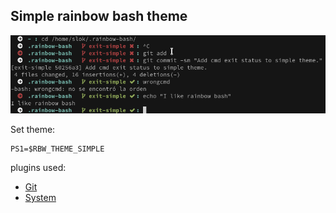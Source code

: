 ## **Simple** rainbow bash theme

![Simple theme](/themes/simple/snapshot.png?raw=true)

Set theme:

    PS1=$RBW_THEME_SIMPLE

plugins used:

- [Git](/plugins/git)
- [System](/plugins/system)
